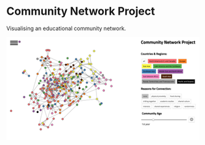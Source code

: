 # Community Network Project

Visualising an educational community network.

![alt text](community-network-project.png)
